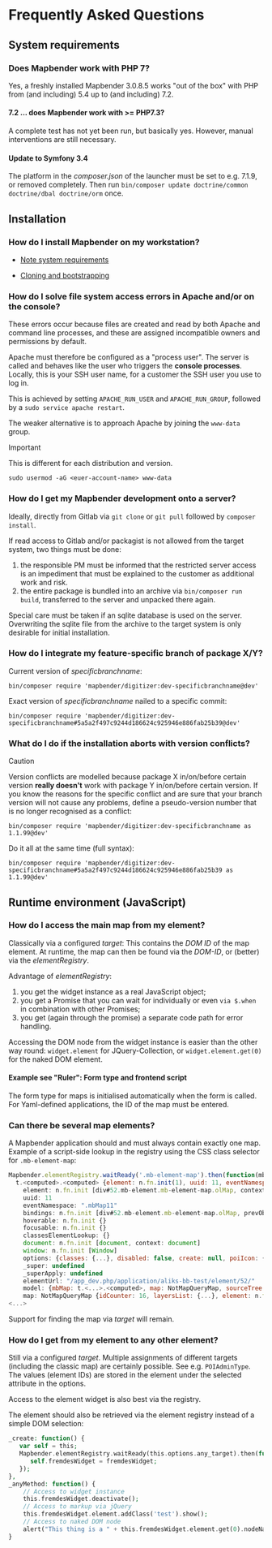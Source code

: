 # Frequently Asked Questions

## System requirements

### Does Mapbender work with PHP 7?

Yes, a freshly installed Mapbender 3.0.8.5 works "out of the box" with PHP from (and including) 5.4 up to (and including) 7.2.

#### 7.2 ... does Mapbender work with >= PHP7.3?

A complete test has not yet been run, but basically yes. However, manual interventions are still necessary.

#### Update to Symfony 3.4

The platform in the *composer.json* of the launcher must be set to e.g. 7.1.9, or removed completely. Then run `bin/composer update doctrine/common doctrine/dbal doctrine/orm` once.

## Installation

### How do I install Mapbender on my workstation?

* [Note system requirements](https://github.com/mapbender/mapbender-starter#requirements)

* [Cloning and bootstrapping](https://github.com/mapbender/mapbender-starter#getting-the-code)

### How do I solve file system access errors in Apache and/or on the console?

These errors occur because files are created and read by both Apache and command line processes, and these are assigned incompatible owners and permissions by default.

Apache must therefore be configured as a "process user". The server is called and behaves like the user who triggers the **console processes**. Locally, this is your SSH user name, for a customer the SSH user you use to log in.

This is achieved by setting `APACHE_RUN_USER` and `APACHE_RUN_GROUP`, followed by a `sudo service apache restart`.

The weaker alternative is to approach Apache by joining the `www-data` group.

> [!IMPORTANT]
> This is different for each distribution and version.

```console
sudo usermod -aG <euer-account-name> www-data
```

### How do I get my Mapbender development onto a server?

Ideally, directly from Gitlab via `git clone` or `git pull` followed by `composer install`.

If read access to Gitlab and/or packagist is not allowed from the target system, two things must be done:

1. the responsible PM must be informed that the restricted server access is an impediment that must be explained to the customer as additional work and risk.
2. the entire package is bundled into an archive via `bin/composer run build`, transferred to the server and unpacked there again.

Special care must be taken if an sqlite database is used on the server. Overwriting the sqlite file from the archive to the target system is only desirable for initial installation.

### How do I integrate my feature-specific branch of package X/Y?

Current version of *specificbranchname*:

```console
bin/composer require 'mapbender/digitizer:dev-specificbranchname@dev'
```

Exact version of *specificbranchname* nailed to a specific commit:

```console
bin/composer require 'mapbender/digitizer:dev-specificbranchname#5a5a2f497c9244d186624c925946e886fab25b39@dev'
```

### What do I do if the installation aborts with version conflicts?

> [!CAUTION]
> Version conflicts are modelled because package X in/on/before certain version **really doesn't** work with package Y in/on/before certain version. If you know the reasons for the specific conflict and are sure that your branch version will not cause any problems, define a pseudo-version number that is no longer recognised as a conflict:

```console
bin/composer require 'mapbender/digitizer:dev-specificbranchname as 1.1.99@dev'
```

Do it all at the same time (full syntax):

```console
bin/composer require 'mapbender/digitizer:dev-specificbranchname#5a5a2f497c9244d186624c925946e886fab25b39 as 1.1.99@dev'
```

## Runtime environment (JavaScript)

### How do I access the main map from my element?

Classically via a configured *target*: This contains the *DOM ID* of the map element. At runtime, the map can then be found via the *DOM-ID*, or (better) via the *elementRegistry*.

Advantage of *elementRegistry*:

1) you get the widget instance as a real JavaScript object;
2) you get a Promise that you can wait for individually or even `via $.when` in combination with other Promises;
3) you get (again through the promise) a separate code path for error handling.

Accessing the DOM node from the widget instance is easier than the other way round: `widget.element` for JQuery-Collection, or `widget.element.get(0)` for the naked DOM element.

#### Example see "Ruler": Form type and frontend script

The form type for maps is initialised automatically when the form is called.
For Yaml-defined applications, the ID of the map must be entered.

### Can there be several map elements?

A Mapbender application should and must always contain exactly one map.
Example of a script-side lookup in the registry using the CSS class selector for `.mb-element-map`:

```javascript
Mapbender.elementRegistry.waitReady('.mb-element-map').then(function(mbMap) { console.log(mbMap); })
  t.<computed>.<computed> {element: n.fn.init(1), uuid: 11, eventNamespace: ".mbMap11", bindings: n.fn.init(1), hoverable: n.fn.init, ...}
    element: n.fn.init [div#52.mb-element.mb-element-map.olMap, context: div#52.mb-element.mb-element-map.olMap]
    uuid: 11
    eventNamespace: ".mbMap11"
    bindings: n.fn.init [div#52.mb-element.mb-element-map.olMap, prevObject: n.fn.init, context: undefined]
    hoverable: n.fn.init {}
    focusable: n.fn.init {}
    classesElementLookup: {}
    document: n.fn.init [document, context: document]
    window: n.fn.init [Window]
    options: {classes: {...}, disabled: false, create: null, poiIcon: {...}, layersets: Array(2), ...}
    _super: undefined
    _superApply: undefined
    elementUrl: "/app_dev.php/application/aliks-bb-test/element/52/"
    model: {mbMap: t.<...>.<computed>, map: NotMapQueryMap, sourceTree: Array(16), srsDefs: Array(7), mapMaxExtent: {...}, ...}
    map: NotMapQueryMap {idCounter: 16, layersList: {...}, element: n.fn.init(1), olMap: initialise}
<...>
```

Support for finding the map via *target* will remain.

### How do I get from my element to any other element?

Still via a configured *target*. Multiple assignments of different targets (including the classic map) are certainly possible. See e.g. `POIAdminType`. The values (element IDs) are stored in the element under the selected attribute in the options.

Access to the element widget is also best via the registry.

The element should also be retrieved via the element registry instead of a simple DOM selection:

```php
_create: function() {
   var self = this;
   Mapbender.elementRegistry.waitReady(this.options.any_target).then(function(fremdesWidget) {
      self.fremdesWidget = fremdesWidget;
   });
},
_anyMethod: function() {
    // Access to widget instance
    this.fremdesWidget.deactivate();
    // Access to markup via jQuery
    this.fremdesWidget.element.addClass('test').show();
    // Access to naked DOM node
    alert("This thing is a " + this.fremdesWidget.element.get(0).nodeName);
}
```

